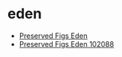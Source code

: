 # eden

 * [Preserved Figs Eden](../../index/p/preserved-figs-eden-102088.json)
 * [Preserved Figs Eden 102088](../../index/p/preserved-figs-eden-102088.json)
